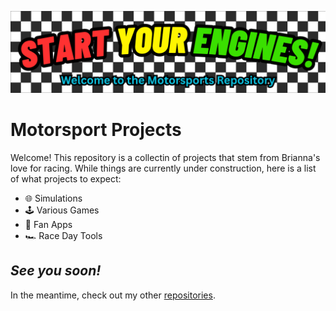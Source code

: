 ![Banner](https://github.com/brixnnnxm/Motorsports/blob/main/Assets/Banners/motorsports-banner.png)
# Motorsport Projects

Welcome! This repository is a collectin of projects that stem from Brianna's love for racing. While things are currently under construction, here is a list of what projects to expect:

- 🌐 Simulations
- 🕹 Various Games
- 🏁 Fan Apps
- 🏎 Race Day Tools

## *See you soon!*
In the meantime, check out my other
[repositories](https://github.com/brixnnnxm?tab=repositories).

